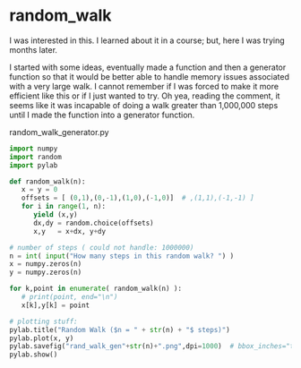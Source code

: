 # random_walk

I was interested in this.   I learned about it in a course; but, here I was trying months later.   

I started with some ideas, eventually made a function and then a generator function so that it would be better able to handle memory issues associated with a very large walk.
I cannot remember if I was forced to make it more efficient like this or if I just wanted to try.  Oh yea, reading the comment, it seems like it was incapable of doing a walk greater than 1,000,000 steps until I made the function into a generator function. 
&nbsp;

random_walk_generator.py
&nbsp;

```python
import numpy
import random
import pylab

def random_walk(n):
   x = y = 0
   offsets = [ (0,1),(0,-1),(1,0),(-1,0)]  # ,(1,1),(-1,-1) ]
   for i in range(1, n):
      yield (x,y)
      dx,dy = random.choice(offsets)
      x,y   = x+dx, y+dy

# number of steps ( could not handle: 1000000)
n = int( input("How many steps in this random walk? ") )
x = numpy.zeros(n)
y = numpy.zeros(n)

for k,point in enumerate( random_walk(n) ):
   # print(point, end="\n")
   x[k],y[k] = point

# plotting stuff:
pylab.title("Random Walk ($n = " + str(n) + "$ steps)")
pylab.plot(x, y)
pylab.savefig("rand_walk_gen"+str(n)+".png",dpi=1000)  # bbox_inches="tight",dpi=600)
pylab.show()
```
